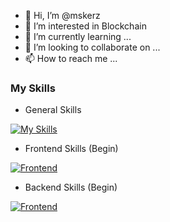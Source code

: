 - 👋 Hi, I’m @mskerz
- 👀 I’m interested in Blockchain 
- 🌱 I’m currently learning ...
- 💞️ I’m looking to collaborate on ...
- 📫 How to reach me ...


### My Skills

- General Skills

[![My Skills](https://skillicons.dev/icons?i=js,html,css,php,ts,figma)](https://www.boomchanotai.com)

- Frontend Skills (Begin)

[![Frontend](https://skillicons.dev/icons?i=angular,flutter,bootstrap)](https://www.boomchanotai.com)

- Backend Skills (Begin)

[![Frontend](https://skillicons.dev/icons?i=laravel,express,nodejs)](https://www.boomchanotai.com)
<!---
mskerz/mskerz is a ✨ special ✨ repository because its `README.md` (this file) appears on your GitHub profile.
You can click the Preview link to take a look at your changes.
--->
